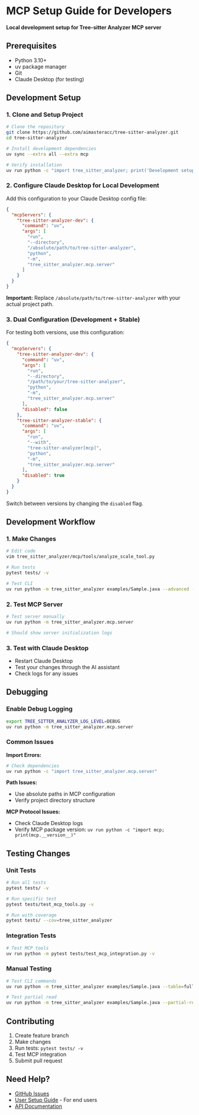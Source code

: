 # MCP Setup Guide for Developers

**Local development setup for Tree-sitter Analyzer MCP server**

## Prerequisites

- Python 3.10+
- uv package manager
- Git
- Claude Desktop (for testing)

## Development Setup

### 1. Clone and Setup Project

```bash
# Clone the repository
git clone https://github.com/aimasteracc/tree-sitter-analyzer.git
cd tree-sitter-analyzer

# Install development dependencies
uv sync --extra all --extra mcp

# Verify installation
uv run python -c "import tree_sitter_analyzer; print('Development setup OK')"
```

### 2. Configure Claude Desktop for Local Development

Add this configuration to your Claude Desktop config file:

```json
{
  "mcpServers": {
    "tree-sitter-analyzer-dev": {
      "command": "uv",
      "args": [
        "run",
        "--directory",
        "/absolute/path/to/tree-sitter-analyzer",
        "python",
        "-m",
        "tree_sitter_analyzer.mcp.server"
      ]
    }
  }
}
```

**Important:** Replace `/absolute/path/to/tree-sitter-analyzer` with your actual project path.

### 3. Dual Configuration (Development + Stable)

For testing both versions, use this configuration:

```json
{
  "mcpServers": {
    "tree-sitter-analyzer-dev": {
      "command": "uv",
      "args": [
        "run",
        "--directory",
        "/path/to/your/tree-sitter-analyzer",
        "python",
        "-m",
        "tree_sitter_analyzer.mcp.server"
      ],
      "disabled": false
    },
    "tree-sitter-analyzer-stable": {
      "command": "uv",
      "args": [
        "run",
        "--with",
        "tree-sitter-analyzer[mcp]",
        "python",
        "-m",
        "tree_sitter_analyzer.mcp.server"
      ],
      "disabled": true
    }
  }
}
```

Switch between versions by changing the `disabled` flag.

## Development Workflow

### 1. Make Changes
```bash
# Edit code
vim tree_sitter_analyzer/mcp/tools/analyze_scale_tool.py

# Run tests
pytest tests/ -v

# Test CLI
uv run python -m tree_sitter_analyzer examples/Sample.java --advanced --output-format=text
```

### 2. Test MCP Server
```bash
# Test server manually
uv run python -m tree_sitter_analyzer.mcp.server

# Should show server initialization logs
```

### 3. Test with Claude Desktop
- Restart Claude Desktop
- Test your changes through the AI assistant
- Check logs for any issues

## Debugging

### Enable Debug Logging
```bash
export TREE_SITTER_ANALYZER_LOG_LEVEL=DEBUG
uv run python -m tree_sitter_analyzer.mcp.server
```

### Common Issues

**Import Errors:**
```bash
# Check dependencies
uv run python -c "import tree_sitter_analyzer.mcp.server"
```

**Path Issues:**
- Use absolute paths in MCP configuration
- Verify project directory structure

**MCP Protocol Issues:**
- Check Claude Desktop logs
- Verify MCP package version: `uv run python -c "import mcp; print(mcp.__version__)"`

## Testing Changes

### Unit Tests
```bash
# Run all tests
pytest tests/ -v

# Run specific test
pytest tests/test_mcp_tools.py -v

# Run with coverage
pytest tests/ --cov=tree_sitter_analyzer
```

### Integration Tests
```bash
# Test MCP tools
uv run python -m pytest tests/test_mcp_integration.py -v
```

### Manual Testing
```bash
# Test CLI commands
uv run python -m tree_sitter_analyzer examples/Sample.java --table=full

# Test partial read
uv run python -m tree_sitter_analyzer examples/Sample.java --partial-read --start-line 84 --end-line 86
```

## Contributing

1. Create feature branch
2. Make changes
3. Run tests: `pytest tests/ -v`
4. Test MCP integration
5. Submit pull request

## Need Help?

- [GitHub Issues](https://github.com/aimasteracc/tree-sitter-analyzer/issues)
- [User Setup Guide](MCP_SETUP_USERS.md) - For end users
- [API Documentation](docs/api.md)